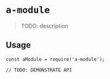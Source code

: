 # `a-module`

> TODO: description

## Usage

```
const aModule = require('a-module');

// TODO: DEMONSTRATE API
```
